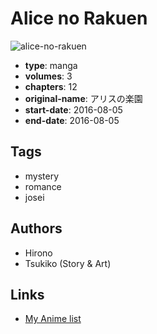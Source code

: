 # Alice no Rakuen

![alice-no-rakuen](https://cdn.myanimelist.net/images/manga/1/205493.jpg)

-   **type**: manga
-   **volumes**: 3
-   **chapters**: 12
-   **original-name**: アリスの楽園
-   **start-date**: 2016-08-05
-   **end-date**: 2016-08-05

## Tags

-   mystery
-   romance
-   josei

## Authors

-   Hirono
-   Tsukiko (Story & Art)

## Links

-   [My Anime list](https://myanimelist.net/manga/111432/Alice_no_Rakuen)
